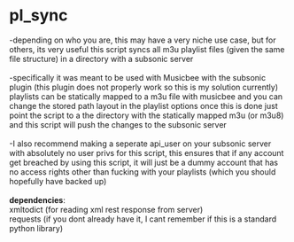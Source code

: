 # pl_sync

-depending on who you are, this may have a very niche use case, but for others, its very useful
this script syncs all m3u playlist files (given the same file structure) in a directory with a subsonic server
<br />
<br />
-specifically it was meant to be used with Musicbee with the subsonic plugin (this plugin does not properly work so this is my solution currently)
playlists can be statically mapped to a m3u file with musicbee and you can change the stored path layout in the playlist options
once this is done just point the script to a the directory with the statically mapped m3u (or m3u8) and this script will push the changes to the subsonic server
<br />
<br />
-I also recommend making a seperate api_user on your subsonic server with absolutely no user privs for this script, this ensures that if any account get breached by
using this script, it will just be a dummy account that has no access rights other than fucking with your playlists (which you should hopefully have backed up)
<br />
<br />
**dependencies**: <br />
  xmltodict (for reading xml rest response from server) <br />
  requests (if you dont already have it, I cant remember if this is a standard python library) <br />
